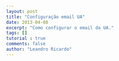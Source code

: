 ```yaml
---
layout: post
title: "Configuração email UA"
date: 2013-04-08
excerpt: "Como configurar o email da UA."
tags: []
tutorial : true
comments: false
author: "Leandro Ricardo"
---
```

